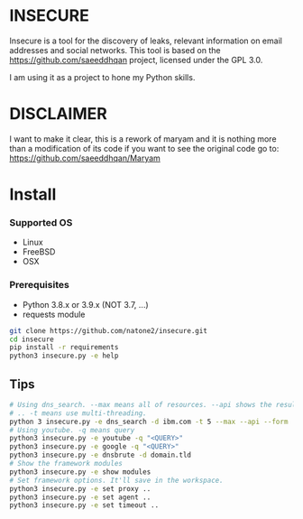 # INSECURE

Insecure is a tool for the discovery of leaks, relevant information on email addresses and social networks. This tool is based on the https://github.com/saeeddhqan project, licensed under the GPL 3.0.

I am using it as a project to hone my Python skills.

# DISCLAIMER

I want to make it clear, this is a rework of maryam and it is nothing more than a modification of its code if you want to see the original code go to: https://github.com/saeeddhqan/Maryam

# Install

### Supported OS
 - Linux
 - FreeBSD
 - OSX

### Prerequisites
 - Python 3.8.x or 3.9.x (NOT 3.7, ...)
 - requests module

```bash
git clone https://github.com/natone2/insecure.git
cd insecure
pip install -r requirements
python3 insecure.py -e help
```

## Tips

```bash
# Using dns_search. --max means all of resources. --api shows the results as json.
# .. -t means use multi-threading.
python 3 insecure.py -e dns_search -d ibm.com -t 5 --max --api --form 
# Using youtube. -q means query
python3 insecure.py -e youtube -q "<QUERY>"
python3 insecure.py -e google -q "<QUERY>"
python3 insecure.py -e dnsbrute -d domain.tld
# Show the framework modules
python3 insecure.py -e show modules
# Set framework options. It'll save in the workspace.
python3 insecure.py -e set proxy ..
python3 insecure.py -e set agent ..
python3 insecure.py -e set timeout ..
```
